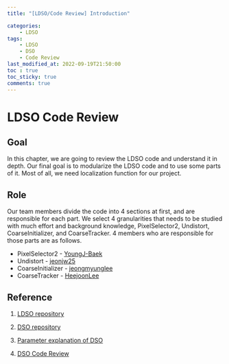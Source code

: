 ```yaml
---
title: "[LDSO/Code Review] Introduction"

categories:
    - LDSO
tags:
    - LDSO
    - DSO
    - Code Review
last_modified_at: 2022-09-19T21:50:00
toc : true
toc_sticky: true
comments: true
---
```


# LDSO Code Review

## Goal

  In this chapter, we are going to review the LDSO code and understand it in depth. Our final goal is to modularize the LDSO code and to use some parts of it. Most of all, we need localization function for our project.

 

## Role

  Our team members divide the code into 4 sections at first, and are responsible for each part. We select 4 granularities that needs to be studied with much effort and background knowledge, PixelSelector2, Undistort, CoarseInitializer, and CoarseTracker. 4 members who are responsible for those parts are as follows.

- PixelSelector2 - [YoungJ-Baek](https://github.com)
- Undistort - [jeonjw25](https://github.com/jeonjw25)
- CoarseInitializer - [jeongmyunglee](https://github.com/jeongmyunglee)
- CoarseTracker - [HeejoonLee](https://github.com/HeejoonLee)

## Reference

1. [LDSO repository](https://github.com/tum-vision/LDSO)

2. [DSO repository](https://github.com/JakobEngel/dso)

3. [Parameter explanation of DSO](https://tongling916.github.io/tags/#DSO)

4. [DSO Code Review](https://alida.tistory.com/45)
